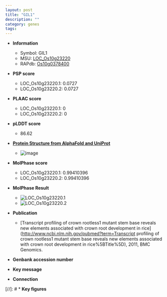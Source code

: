 ```yaml
---
layout: post
title: "GIL1"
description: ""
category: genes
tags: 
---
```


* **Information**  
    + Symbol: GIL1  
    + MSU: [LOC_Os10g23220](http://rice.plantbiology.msu.edu/cgi-bin/ORF_infopage.cgi?orf=LOC_Os10g23220)  
    + RAPdb: [Os10g0378400](http://rapdb.dna.affrc.go.jp/viewer/gbrowse_details/irgsp1?name=Os10g0378400)  

* **PSP score**  
    + LOC_Os10g23220.1: 0.0727 
    + LOC_Os10g23220.2: 0.0727 

* **PLAAC score**  
    + LOC_Os10g23220.1: 0 
    + LOC_Os10g23220.2: 0 

* **pLDDT score**
    + 86.62

* **[Protein Structure from AlphaFold and UniProt](https://www.uniprot.org/uniprotkb/Q0IY20/entry#structure)**
    + ![image](https://ricepsp.github.io/images/Q0/AF-Q0IY20-F1.png)

* **MolPhase score**
    + LOC_Os10g23220.1: 0.99410396
    + LOC_Os10g23220.2: 0.99410396

* **MolPhase Result**
    + ![LOC_Os10g23220.1](https://304243504.github.io/Pictures/LOC_Os10g/LOC_Os10g23220.1.png)
    + ![LOC_Os10g23220.2](https://304243504.github.io/Pictures/LOC_Os10g/LOC_Os10g23220.2.png)

* **Publication**  
    + [Transcript profiling of crown rootless1 mutant stem base reveals new elements associated with crown root development in rice](http://www.ncbi.nlm.nih.gov/pubmed?term=Transcript profiling of crown rootless1 mutant stem base reveals new elements associated with crown root development in rice%5BTitle%5D), 2011, BMC Genomics.

* **Genbank accession number**  

* **Key message**  

* **Connection**  

[//]: # * **Key figures**  


